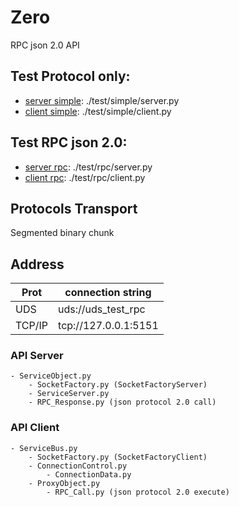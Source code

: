 # Zero
RPC json 2.0 API

## Test Protocol only:
- [server simple](./test/simple/server.py): ./test/simple/server.py
- [client simple](./test/simple/client.py): ./test/simple/client.py

## Test RPC json 2.0:
- [server rpc](./test/rpc/server.py): ./test/rpc/server.py
- [client rpc](./test/rpc/client.py): ./test/rpc/client.py

## Protocols Transport
Segmented binary chunk

## Address
|Prot   | connection string    |
|-------|----------------------|
|UDS    |  uds://uds_test_rpc  |
|TCP/IP | tcp://127.0.0.1:5151 |

### API Server
    - ServiceObject.py
        - SocketFactory.py (SocketFactoryServer)
        - ServiceServer.py
        - RPC_Response.py (json protocol 2.0 call)

### API Client
    - ServiceBus.py
        - SocketFactory.py (SocketFactoryClient)
        - ConnectionControl.py
            - ConnectionData.py
        - ProxyObject.py
            - RPC_Call.py (json protocol 2.0 execute)


